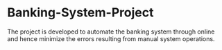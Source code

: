 # Banking-System-Project
The project is developed to automate the banking system through online and hence minimize the errors resulting from manual system operations.

